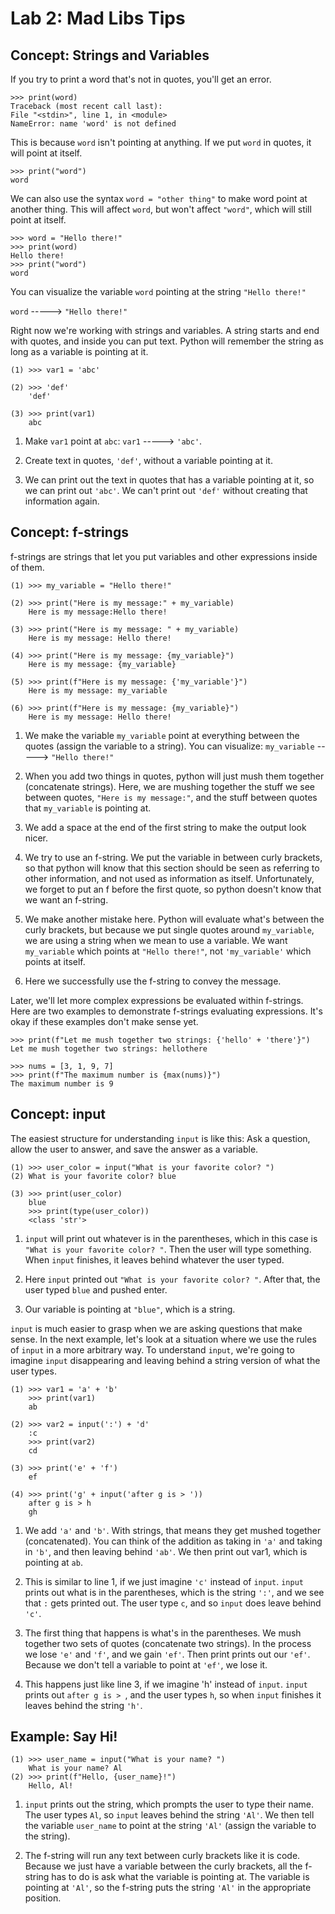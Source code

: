 # Lab 2: Mad Libs Tips

## Concept: Strings and Variables

If you try to print a word that's not in quotes, you'll get an error.

```
>>> print(word)
Traceback (most recent call last):
File "<stdin>", line 1, in <module>
NameError: name 'word' is not defined
```

This is because `word` isn't pointing at anything. If we put `word` in quotes, it will point at itself.

```
>>> print("word")
word
```

We can also use the syntax `word = "other thing"` to make word point at another thing. This will affect `word`, but won't affect `"word"`, which will still point at itself.

```
>>> word = "Hello there!"
>>> print(word)
Hello there!
>>> print("word")
word
```

You can visualize the variable `word` pointing at the string `"Hello there!"`

`word` -----> `"Hello there!"`

Right now we're working with strings and variables. A string starts and end with quotes, and inside you can put text. Python will remember the string as long as a variable is pointing at it.

```
(1) >>> var1 = 'abc'

(2) >>> 'def'
    'def'

(3) >>> print(var1)
    abc
```

1. Make `var1` point at `abc`: `var1` -----> `'abc'`.

1. Create text in quotes, `'def'`, without a variable pointing at it.

1. We can print out the text in quotes that has a variable pointing at it, so we can print out `'abc'`. We can't print out `'def'` without creating that information again.

## Concept: f-strings

f-strings are strings that let you put variables and other expressions inside of them.

```
(1) >>> my_variable = "Hello there!"

(2) >>> print("Here is my message:" + my_variable)
    Here is my message:Hello there!

(3) >>> print("Here is my message: " + my_variable)
    Here is my message: Hello there!

(4) >>> print("Here is my message: {my_variable}")
    Here is my message: {my_variable}

(5) >>> print(f"Here is my message: {'my_variable'}")
    Here is my message: my_variable

(6) >>> print(f"Here is my message: {my_variable}")
    Here is my message: Hello there!
```

1. We make the variable `my_variable` point at everything between the quotes (assign the variable to a string). You can visualize: `my_variable` -----> `"Hello there!"`

1. When you add two things in quotes, python will just mush them together (concatenate strings). Here, we are mushing together the stuff we see between quotes, `"Here is my message:"`, and the stuff between quotes that `my_variable` is pointing at.

1. We add a space at the end of the first string to make the output look nicer.

1. We try to use an f-string. We put the variable in between curly brackets, so that python will know that this section should be seen as referring to other information, and not used as information as itself. Unfortunately, we forget to put an f before the first quote, so python doesn't know that we want an f-string.

5. We make another mistake here. Python will evaluate what's between the curly brackets, but because we put single quotes around `my_variable`, we are using a string when we mean to use a variable. We want `my_variable` which points at `"Hello there!"`, not `'my_variable'` which points at itself.

6. Here we successfully use the f-string to convey the message.



Later, we'll let more complex expressions be evaluated within f-strings. Here are two examples to demonstrate f-strings evaluating expressions. It's okay if these examples don't make sense yet.

```
>>> print(f"Let me mush together two strings: {'hello' + 'there'}")
Let me mush together two strings: hellothere

>>> nums = [3, 1, 9, 7]
>>> print(f"The maximum number is {max(nums)}")
The maximum number is 9
```

## Concept: input

The easiest structure for understanding `input` is like this: Ask a question, allow the user to answer, and save the answer as a variable.

```
(1) >>> user_color = input("What is your favorite color? ")
(2) What is your favorite color? blue

(3) >>> print(user_color)
    blue
    >>> print(type(user_color))
    <class 'str'>

```

1. `input` will print out whatever is in the parentheses, which in this case is `"What is your favorite color? "`. Then the user will type something. When `input` finishes, it leaves behind whatever the user typed.

2. Here `input` printed out `"What is your favorite color? "`. After that, the user typed `blue` and pushed enter.

3. Our variable is pointing at `"blue"`, which is a string.

`input` is much easier to grasp when we are asking questions that make sense. In the next example, let's look at a situation where we use the rules of `input` in a more arbitrary way. To understand `input`, we're going to imagine `input` disappearing and leaving behind a string version of what the user types.

```
(1) >>> var1 = 'a' + 'b'
    >>> print(var1)
    ab

(2) >>> var2 = input(':') + 'd'
    :c
    >>> print(var2)
    cd

(3) >>> print('e' + 'f')
    ef

(4) >>> print('g' + input('after g is > '))
    after g is > h
    gh
```

1. We add `'a'` and `'b'`. With strings, that means they get mushed together (concatenated). You can think of the addition as taking in `'a'` and taking in `'b'`, and then leaving behind `'ab'`. We then print out var1, which is pointing at `ab`.

2. This is similar to line 1, if we just imagine `'c'` instead of `input`. `input` prints out what is in the parentheses, which is the string `':'`, and we see that `:` gets printed out. The user type `c`, and so `input` does leave behind `'c'`.

3. The first thing that happens is what's in the parentheses. We mush together two sets of quotes (concatenate two strings). In the process we lose `'e'` and `'f'`, and we gain `'ef'`. Then print prints out our `'ef'`. Because we don't tell a variable to point at `'ef'`, we lose it.

4. This happens just like line 3, if we imagine 'h' instead of `input`. `input` prints out `after g is > `, and the user types `h`, so when `input` finishes it leaves behind the string `'h'`.

## Example: Say Hi!

```
(1) >>> user_name = input("What is your name? ")
    What is your name? Al
(2) >>> print(f"Hello, {user_name}!")
    Hello, Al!
```

1. `input` prints out the string, which prompts the user to type their name. The user types `Al`, so `input` leaves behind the string `'Al'`. We then tell the variable `user_name` to point at the string `'Al'` (assign the variable to the string).

2. The f-string will run any text between curly brackets like it is code. Because we just have a variable between the curly brackets, all the f-string has to do is ask what the variable is pointing at. The variable is pointing at `'Al'`, so the f-string puts the string `'Al'` in the appropriate position.
